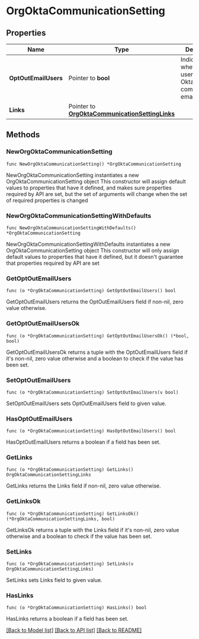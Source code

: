 # OrgOktaCommunicationSetting

## Properties

Name | Type | Description | Notes
------------ | ------------- | ------------- | -------------
**OptOutEmailUsers** | Pointer to **bool** | Indicates whether org users receive Okta communication emails | [optional] [readonly] 
**Links** | Pointer to [**OrgOktaCommunicationSettingLinks**](OrgOktaCommunicationSettingLinks.md) |  | [optional] 

## Methods

### NewOrgOktaCommunicationSetting

`func NewOrgOktaCommunicationSetting() *OrgOktaCommunicationSetting`

NewOrgOktaCommunicationSetting instantiates a new OrgOktaCommunicationSetting object
This constructor will assign default values to properties that have it defined,
and makes sure properties required by API are set, but the set of arguments
will change when the set of required properties is changed

### NewOrgOktaCommunicationSettingWithDefaults

`func NewOrgOktaCommunicationSettingWithDefaults() *OrgOktaCommunicationSetting`

NewOrgOktaCommunicationSettingWithDefaults instantiates a new OrgOktaCommunicationSetting object
This constructor will only assign default values to properties that have it defined,
but it doesn't guarantee that properties required by API are set

### GetOptOutEmailUsers

`func (o *OrgOktaCommunicationSetting) GetOptOutEmailUsers() bool`

GetOptOutEmailUsers returns the OptOutEmailUsers field if non-nil, zero value otherwise.

### GetOptOutEmailUsersOk

`func (o *OrgOktaCommunicationSetting) GetOptOutEmailUsersOk() (*bool, bool)`

GetOptOutEmailUsersOk returns a tuple with the OptOutEmailUsers field if it's non-nil, zero value otherwise
and a boolean to check if the value has been set.

### SetOptOutEmailUsers

`func (o *OrgOktaCommunicationSetting) SetOptOutEmailUsers(v bool)`

SetOptOutEmailUsers sets OptOutEmailUsers field to given value.

### HasOptOutEmailUsers

`func (o *OrgOktaCommunicationSetting) HasOptOutEmailUsers() bool`

HasOptOutEmailUsers returns a boolean if a field has been set.

### GetLinks

`func (o *OrgOktaCommunicationSetting) GetLinks() OrgOktaCommunicationSettingLinks`

GetLinks returns the Links field if non-nil, zero value otherwise.

### GetLinksOk

`func (o *OrgOktaCommunicationSetting) GetLinksOk() (*OrgOktaCommunicationSettingLinks, bool)`

GetLinksOk returns a tuple with the Links field if it's non-nil, zero value otherwise
and a boolean to check if the value has been set.

### SetLinks

`func (o *OrgOktaCommunicationSetting) SetLinks(v OrgOktaCommunicationSettingLinks)`

SetLinks sets Links field to given value.

### HasLinks

`func (o *OrgOktaCommunicationSetting) HasLinks() bool`

HasLinks returns a boolean if a field has been set.


[[Back to Model list]](../README.md#documentation-for-models) [[Back to API list]](../README.md#documentation-for-api-endpoints) [[Back to README]](../README.md)


